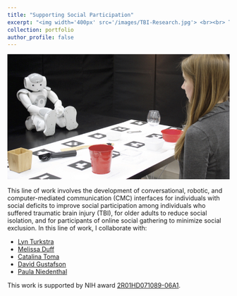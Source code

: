 ```yaml
---
title: "Supporting Social Participation"
excerpt: "<img width='400px' src='/images/TBI-Research.jpg'> <br><br> This line of work involves the development of conversational, robotic, and CMC interfaces for individuals with specific social and cognitive needs."
collection: portfolio
author_profile: false
---
```


<img width='600px' src='/images/TBI-Research.jpg'>

This line of work involves the development of conversational, robotic, and computer-mediated communication (CMC) interfaces for individuals with social deficits to improve social participation among individuals who suffered traumatic brain injury (TBI), for older adults to reduce social isolation, and for participants of online social gathering to minimize social exclusion. In this line of work, I collaborate with:

* [Lyn Turkstra](https://srs-mcmaster.ca/staff/lyn-turkstra/)
* [Melissa Duff](https://medschool.vanderbilt.edu/hearing-speech/person/melissa-duff/)
* [Catalina Toma](https://catalinatoma.weebly.com/about-me.html)
* [David Gustafson](https://directory.engr.wisc.edu/ie/Faculty/Gustafson_David/)
* [Paula Niedenthal](https://psych.wisc.edu/staff/niedenthal-paula/)

This work is supported by NIH award [2R01HD071089-06A1](https://projectreporter.nih.gov/project_info_description.cfm?projectnumber=2R01HD071089-06A1).
